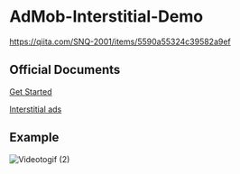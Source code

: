 # AdMob-Interstitial-Demo
https://qiita.com/SNQ-2001/items/5590a55324c39582a9ef

## Official Documents
[Get Started](https://developers.google.com/admob/ios/quick-start)

[Interstitial ads](https://developers.google.com/admob/ios/interstitial)

## Example
![Videotogif (2)](https://user-images.githubusercontent.com/84154073/167564294-7068fe16-7156-4ad3-b31f-d17eae2137b0.gif)
